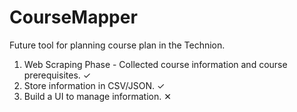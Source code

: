# CourseMapper
Future tool for planning course plan in the Technion.<br>
<ol>
  <li>Web Scraping Phase - Collected course information and course prerequisites. &#10003; </li>
  <li>Store information in CSV/JSON. &#10003; </li>
  <li>Build a UI to manage information. &#10005; </li>
</ol>

